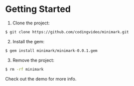 # Getting Started

1. Clone the project:
```bash
$ git clone https://github.com/codingvideo/minimark.git
```

2. Install the gem:
```bash
$ gem install minimark/minimark-0.0.1.gem
```

3. Remove the project:
```bash
$ rm -rf minimark
```

Check out the demo for more info.
